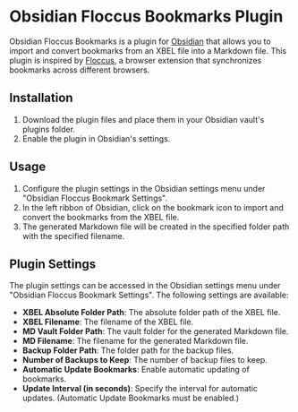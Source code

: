 # Obsidian Floccus Bookmarks Plugin

Obsidian Floccus Bookmarks is a plugin for [Obsidian](https://obsidian.md/) that allows you to import and convert bookmarks from an XBEL file into a Markdown file. This plugin is inspired by [Floccus](https://floccus.org/), a browser extension that synchronizes bookmarks across different browsers.

## Installation

1. Download the plugin files and place them in your Obsidian vault's plugins folder.
2. Enable the plugin in Obsidian's settings.

## Usage

1. Configure the plugin settings in the Obsidian settings menu under "Obsidian Floccus Bookmark Settings".
2. In the left ribbon of Obsidian, click on the bookmark icon to import and convert the bookmarks from the XBEL file.
3. The generated Markdown file will be created in the specified folder path with the specified filename.

## Plugin Settings

The plugin settings can be accessed in the Obsidian settings menu under "Obsidian Floccus Bookmark Settings". The following settings are available:

- **XBEL Absolute Folder Path**: The absolute folder path of the XBEL file.
- **XBEL Filename**: The filename of the XBEL file.
- **MD Vault Folder Path**: The vault folder for the generated Markdown file.
- **MD Filename**: The filename for the generated Markdown file.
- **Backup Folder Path**: The folder path for the backup files.
- **Number of Backups to Keep**: The number of backup files to keep.
- **Automatic Update Bookmarks**: Enable automatic updating of bookmarks.
- **Update Interval (in seconds)**: Specify the interval for automatic updates. (Automatic Update Bookmarks must be enabled.)
